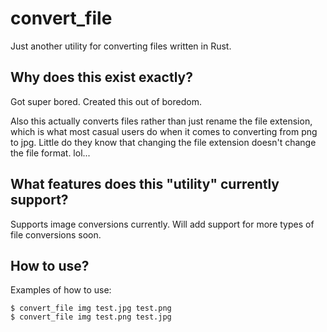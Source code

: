 # convert_file

Just another utility for converting files written in Rust.

## Why does this exist exactly?

Got super bored. Created this out of boredom.

Also this actually converts files rather than just rename the file extension, which is what most casual users do when it comes to converting from png to jpg. Little do they know that changing the file extension doesn't change the file format. lol...

## What features does this "utility" currently support?

Supports image conversions currently. Will add support for more types of file conversions soon.

## How to use?

Examples of how to use:

    $ convert_file img test.jpg test.png
    $ convert_file img test.png test.jpg